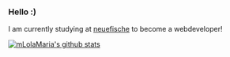 ### Hello :) 
I am currently studying at <a href=https://www.neuefische.de/weiterbildung/web-development>neuefische<a/> to become a webdeveloper!

[![mLolaMaria's github stats](https://github-readme-stats.vercel.app/api?username=LolaMaria)](https://github.com/anuraghazra/github-readme-stats)
<!--
**LolaMaria/LolaMaria** is a ✨ _special_ ✨ repository because its `README.md` (this file) appears on your GitHub profile.

Here are some ideas to get you started:

- 🔭 I’m currently working on ...
- 🌱 I’m currently learning ...
- 👯 I’m looking to collaborate on ...
- 🤔 I’m looking for help with ...
- 💬 Ask me about ...
- 📫 How to reach me: ...
- 😄 Pronouns: ...
- ⚡ Fun fact: ...
-->
